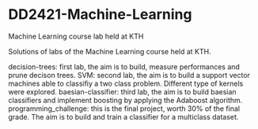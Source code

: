 # DD2421-Machine-Learning
Machine Learning course lab held at KTH

Solutions of labs of the Machine Learning course held at KTH.

decision-trees: first lab, the aim is to build, measure performances and prune decison trees.
SVM: second lab, the aim is to build a support vector machines able to classifiy a two class problem. Different type of kernels were explored.
baesian-classifier: third lab, the aim is to build baesian classifiers and implement boosting by applying the Adaboost algorithm.
programming_challenge: this is the final project, worth 30% of the final grade. The aim is to build and train a classifier for a multiclass dataset. 
